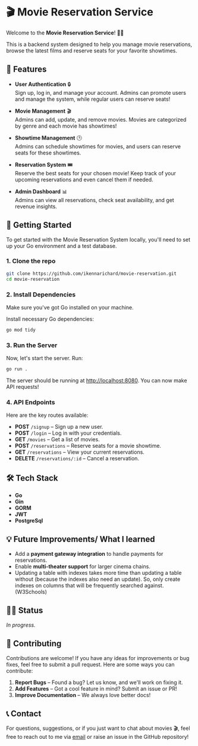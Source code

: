 # 🎬 Movie Reservation Service

Welcome to the **Movie Reservation Service**! 🍿🎥

This is a backend system designed to help you manage movie reservations, browse the latest films and reserve seats for your favorite showtimes.

## 🌟 Features

- **User Authentication** 🔒  
  Sign up, log in, and manage your account. Admins can promote users and manage the system, while regular users can reserve seats!

- **Movie Management** 🎬  
  Admins can add, update, and remove movies. Movies are categorized by genre and each movie has showtimes!

- **Showtime Management** 🕒  
  Admins can schedule showtimes for movies, and users can reserve seats for these showtimes.

- **Reservation System** 🎟️  
  Reserve the best seats for your chosen movie! Keep track of your upcoming reservations and even cancel them if needed.

- **Admin Dashboard** 📊  
  Admins can view all reservations, check seat availability, and get revenue insights.

## 🚀 Getting Started

To get started with the Movie Reservation System locally, you'll need to set up your Go environment and a test database.

### 1. Clone the repo

```bash
git clone https://github.com/ikennarichard/movie-reservation.git
cd movie-reservation
```

### 2. Install Dependencies

Make sure you've got Go installed on your machine.

Install necessary Go dependencies:

```bash
go mod tidy
```

### 3. Run the Server

Now, let's start the server. Run:

```bash
go run .
```

The server should be running at [http://localhost:8080](http://localhost:8080). You can now make API requests!

### 4. API Endpoints

Here are the key routes available:

- **POST** `/signup` – Sign up a new user.
- **POST** `/login` – Log in with your credentials.
- **GET** `/movies` – Get a list of movies.
- **POST** `/reservations` – Reserve seats for a movie showtime.
- **GET** `/reservations` – View your current reservations.
- **DELETE** `/reservations/:id` – Cancel a reservation.

## 🛠️ Tech Stack

- **Go**
- **Gin**
- **GORM**
- **JWT**
- **PostgreSql**

## 💡 Future Improvements/ What I learned

- Add a **payment gateway integration** to handle payments for reservations.
- Enable **multi-theater support** for larger cinema chains.
- Updating a table with indexes takes more time than updating a table without (because the indexes also need an update). So, only create indexes on columns that will be frequently searched against.(W3Schools)

## 👨‍💻 Status

_In progress._

## 📝 Contributing

Contributions are welcome! If you have any ideas for improvements or bug fixes, feel free to submit a pull request. Here are some ways you can contribute:

1. **Report Bugs** – Found a bug? Let us know, and we'll work on fixing it.
2. **Add Features** – Got a cool feature in mind? Submit an issue or PR!
3. **Improve Documentation** – We always love better docs!

## 📞 Contact

For questions, suggestions, or if you just want to chat about movies 🎬, feel free to reach out to me via [email](mailto:oguefioforrichard@gmail.com) or raise an issue in the GitHub repository!

